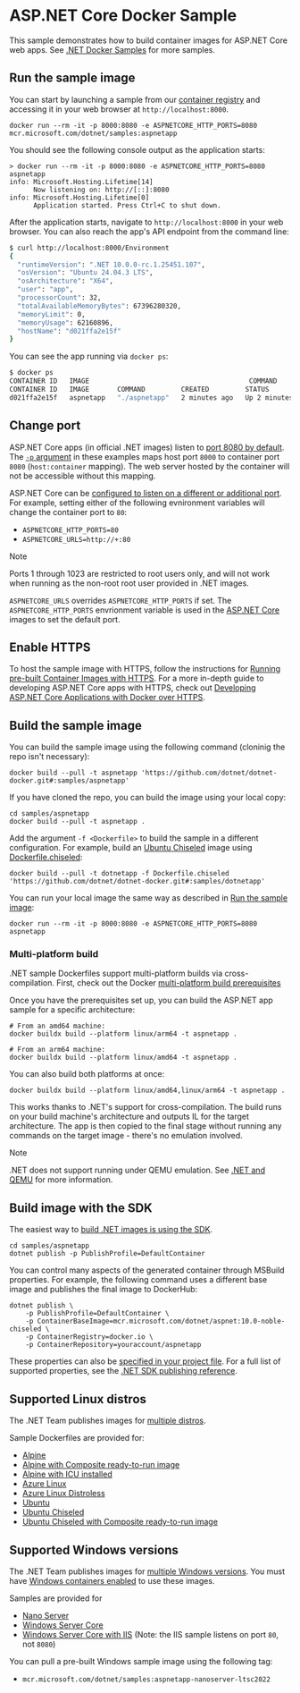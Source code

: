 # ASP.NET Core Docker Sample

This sample demonstrates how to build container images for ASP.NET Core web apps. See [.NET Docker Samples](../README.md) for more samples.

## Run the sample image

You can start by launching a sample from our [container registry](https://mcr.microsoft.com/) and accessing it in your web browser at `http://localhost:8000`.

```console
docker run --rm -it -p 8000:8080 -e ASPNETCORE_HTTP_PORTS=8080 mcr.microsoft.com/dotnet/samples:aspnetapp
```

You should see the following console output as the application starts:

```console
> docker run --rm -it -p 8000:8080 -e ASPNETCORE_HTTP_PORTS=8080 aspnetapp
info: Microsoft.Hosting.Lifetime[14]
      Now listening on: http://[::]:8080
info: Microsoft.Hosting.Lifetime[0]
      Application started. Press Ctrl+C to shut down.
```

After the application starts, navigate to `http://localhost:8000` in your web browser.
You can also reach the app's API endpoint from the command line:

```bash
$ curl http://localhost:8000/Environment
{
  "runtimeVersion": ".NET 10.0.0-rc.1.25451.107",
  "osVersion": "Ubuntu 24.04.3 LTS",
  "osArchitecture": "X64",
  "user": "app",
  "processorCount": 32,
  "totalAvailableMemoryBytes": 67396280320,
  "memoryLimit": 0,
  "memoryUsage": 62160896,
  "hostName": "d021ffa2e15f"
}
```

You can see the app running via `docker ps`:

```bash
$ docker ps
CONTAINER ID   IMAGE                                        COMMAND         CREATED          STATUS                    PORTS                  NAMES
CONTAINER ID   IMAGE       COMMAND         CREATED         STATUS         PORTS                                         NAMES
d021ffa2e15f   aspnetapp   "./aspnetapp"   2 minutes ago   Up 2 minutes   0.0.0.0:8000->8080/tcp, [::]:8000->8080/tcp   reverent_aryabhata
```

## Change port

ASP.NET Core apps (in official .NET images) listen to [port 8080 by default](https://github.com/dotnet/dotnet-docker/blob/6da64f31944bb16ecde5495b6a53fc170fbe100d/src/runtime-deps/8.0/bookworm-slim/amd64/Dockerfile#L7). The [`-p` argument](https://docs.docker.com/engine/reference/commandline/run/#publish) in these examples maps host port `8000` to container port `8080` (`host:container` mapping). The web server hosted by the container will not be accessible without this mapping.

ASP.NET Core can be [configured to listen on a different or additional port](https://learn.microsoft.com/aspnet/core/fundamentals/servers/kestrel/endpoints).
For example, setting either of the following evnironment variables will change the container port to `80`:

- `ASPNETCORE_HTTP_PORTS=80`
- `ASPNETCORE_URLS=http://+:80`

> [!NOTE]
> Ports 1 through 1023 are restricted to root users only, and will not work when running as the non-root root user provided in .NET images.

`ASPNETCORE_URLS` overrides `ASPNETCORE_HTTP_PORTS` if set.
The `ASPNETCORE_HTTP_PORTS` envrionment variable is used in the [ASP.NET Core](https://github.com/dotnet/dotnet-docker/blob/d033b1beda6bc9ac933dd88fcc572ec05c28f705/src/runtime-deps/10.0/noble/amd64/Dockerfile#L7)
images to set the default port.

## Enable HTTPS

To host the sample image with HTTPS, follow the instructions for [Running pre-built Container Images with HTTPS](../host-aspnetcore-https.md#hosting-aspnet-core-images-with-docker-over-https).
For a more in-depth guide to developing ASP.NET Core apps with HTTPS, check out [Developing ASP.NET Core Applications with Docker over HTTPS](../run-aspnetcore-https-development.md).

## Build the sample image

You can build the sample image using the following command (cloninig the repo isn't necessary):

```console
docker build --pull -t aspnetapp 'https://github.com/dotnet/dotnet-docker.git#:samples/aspnetapp'
```

If you have cloned the repo, you can build the image using your local copy:

```console
cd samples/aspnetapp
docker build --pull -t aspnetapp .
```

Add the argument `-f <Dockerfile>` to build the sample in a different configuration.
For example, build an [Ubuntu Chiseled](https://devblogs.microsoft.com/dotnet/dotnet-6-is-now-in-ubuntu-2204/#net-in-chiseled-ubuntu-containers) image using [Dockerfile.chiseled](Dockerfile.chiseled):

```console
docker build --pull -t dotnetapp -f Dockerfile.chiseled 'https://github.com/dotnet/dotnet-docker.git#:samples/dotnetapp'
```

You can run your local image the same way as described in [Run the sample image](#run-the-sample-image):

```console
docker run --rm -it -p 8000:8080 -e ASPNETCORE_HTTP_PORTS=8080 aspnetapp
```

### Multi-platform build

.NET sample Dockerfiles support multi-platform builds via cross-compilation.
First, check out the Docker [multi-platform build prerequisites](https://docs.docker.com/build/building/multi-platform/#prerequisites)

Once you have the prerequisites set up, you can build the ASP.NET app sample for a specific architecture:

```console
# From an amd64 machine:
docker buildx build --platform linux/arm64 -t aspnetapp .

# From an arm64 machine:
docker buildx build --platform linux/amd64 -t aspnetapp .
```

You can also build both platforms at once:

```console
docker buildx build --platform linux/amd64,linux/arm64 -t aspnetapp .
```

This works thanks to .NET's support for cross-compilation.
The build runs on your build machine's architecture and outputs IL for the target architecture.
The app is then copied to the final stage without running any commands on the target image - there's no emulation involved.

> [!NOTE]
> .NET does not support running under QEMU emulation. See [.NET and QEMU](../build-for-a-platform.md#net-and-qemu) for more information.

## Build image with the SDK

The easiest way to [build .NET images is using the SDK](https://learn.microsoft.com/dotnet/core/containers/overview).

```console
cd samples/aspnetapp
dotnet publish -p PublishProfile=DefaultContainer
```

You can control many aspects of the generated container through MSBuild properties.
For example, the following command uses a different base image and publishes the final image to DockerHub:

```console
dotnet publish \
    -p PublishProfile=DefaultContainer \
    -p ContainerBaseImage=mcr.microsoft.com/dotnet/aspnet:10.0-noble-chiseled \
    -p ContainerRegistry=docker.io \
    -p ContainerRepository=youraccount/aspnetapp
```

These properties can also be [specified in your project file](https://learn.microsoft.com/visualstudio/msbuild/property-element-msbuild).
For a full list of supported properties, see the [.NET SDK publishing reference](https://learn.microsoft.com/en-us/dotnet/core/containers/publish-configuration).

## Supported Linux distros

The .NET Team publishes images for [multiple distros](../../documentation/supported-platforms.md).

Sample Dockerfiles are provided for:

- [Alpine](Dockerfile.alpine)
- [Alpine with Composite ready-to-run image](Dockerfile.alpine-composite)
- [Alpine with ICU installed](Dockerfile.alpine-icu)
- [Azure Linux](Dockerfile.azurelinux)
- [Azure Linux Distroless](Dockerfile.azurelinux-distroless)
- [Ubuntu](Dockerfile.ubuntu)
- [Ubuntu Chiseled](Dockerfile.chiseled)
- [Ubuntu Chiseled with Composite ready-to-run image](Dockerfile.chiseled-composite)

## Supported Windows versions

The .NET Team publishes images for [multiple Windows versions](../../documentation/supported-platforms.md). You must have [Windows containers enabled](https://docs.docker.com/docker-for-windows/#switch-between-windows-and-linux-containers) to use these images.

Samples are provided for

- [Nano Server](Dockerfile.nanoserver)
- [Windows Server Core](Dockerfile.windowsservercore)
- [Windows Server Core with IIS](Dockerfile.windowsservercore-iis) (Note: the IIS sample listens on port `80`, not `8080`)

You can pull a pre-built Windows sample image using the following tag:

- `mcr.microsoft.com/dotnet/samples:aspnetapp-nanoserver-ltsc2022`
